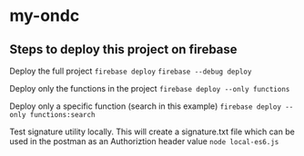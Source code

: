 # my-ondc


## Steps to deploy this project on firebase

Deploy the full project
`firebase deploy`
`firebase --debug deploy`

Deploy only the functions in the project
`firebase deploy --only functions`

Deploy only a specific function (search in this example)
`firebase deploy --only functions:search`

Test signature utility locally. This will create a signature.txt file which can be used in the postman as an Authoriztion header value
`node local-es6.js`